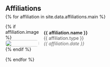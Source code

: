 <h2 id="affiliations" style="margin: 2px 0px -15px;">Affiliations</h2>

<div style="margin: 20px 0;">
<ol style="list-style: none; padding-left: 0;">

{% for affiliation in site.data.affiliations.main %}

<li style="margin-bottom: 15px;">
  <div style="display: flex; align-items: center; justify-content: start;">
    <div style="flex: 0 0 20%; margin-right: 15px; position: relative;">
      {% if affiliation.image %} 
      <img src="{{ affiliation.image }}" style="width: 100%; height: auto; border-radius: 8px;">
      {% endif %}
    </div>
    <div style="flex: 1; position: relative;">
      <div style="font-weight: 600;">{{ affiliation.name }}</div>
      <div style="color: #555;">{{ affiliation.type }}</div>
      <div style="font-style: italic; color: #666;">{{ affiliation.date }}</div>
    </div>
  </div>
</li>

{% endfor %}

</ol>
</div>
